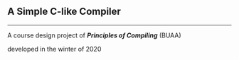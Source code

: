 ## A Simple C-like Compiler 

---

A course design project of ***Principles of Compiling*** (BUAA)

developed in the winter of 2020